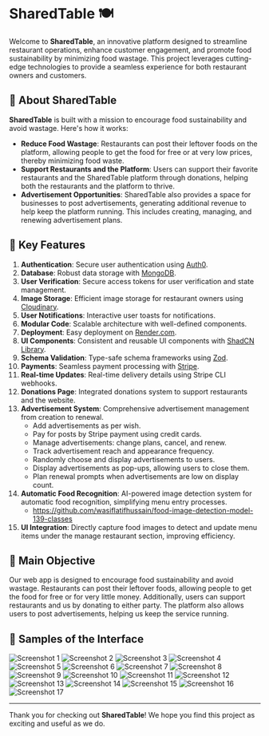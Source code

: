 # SharedTable 🍽️

Welcome to **SharedTable**, an innovative platform designed to streamline restaurant operations, enhance customer engagement, and promote food sustainability by minimizing food wastage. This project leverages cutting-edge technologies to provide a seamless experience for both restaurant owners and customers.

## 🌟 About SharedTable

**SharedTable** is built with a mission to encourage food sustainability and avoid wastage. Here's how it works:

- **Reduce Food Wastage**: Restaurants can post their leftover foods on the platform, allowing people to get the food for free or at very low prices, thereby minimizing food waste.
- **Support Restaurants and the Platform**: Users can support their favorite restaurants and the SharedTable platform through donations, helping both the restaurants and the platform to thrive.
- **Advertisement Opportunities**: SharedTable also provides a space for businesses to post advertisements, generating additional revenue to help keep the platform running. This includes creating, managing, and renewing advertisement plans.

## 🌟 Key Features

1. **Authentication**: Secure user authentication using [Auth0](https://auth0.com/).
2. **Database**: Robust data storage with [MongoDB](https://www.mongodb.com/).
3. **User Verification**: Secure access tokens for user verification and state management.
4. **Image Storage**: Efficient image storage for restaurant owners using [Cloudinary](https://cloudinary.com/).
5. **User Notifications**: Interactive user toasts for notifications.
6. **Modular Code**: Scalable architecture with well-defined components.
7. **Deployment**: Easy deployment on [Render.com](https://render.com/).
8. **UI Components**: Consistent and reusable UI components with [ShadCN Library](https://shadcn.dev/).
9. **Schema Validation**: Type-safe schema frameworks using [Zod](https://github.com/colinhacks/zod).
10. **Payments**: Seamless payment processing with [Stripe](https://stripe.com/).
11. **Real-time Updates**: Real-time delivery details using Stripe CLI webhooks.
12. **Donations Page**: Integrated donations system to support restaurants and the website.
13. **Advertisement System**: Comprehensive advertisement management from creation to renewal.
    - Add advertisements as per wish.
    - Pay for posts by Stripe payment using credit cards.
    - Manage advertisements: change plans, cancel, and renew.
    - Track advertisement reach and appearance frequency.
    - Randomly choose and display advertisements to users.
    - Display advertisements as pop-ups, allowing users to close them.
    - Plan renewal prompts when advertisements are low on display count.
14. **Automatic Food Recognition**: AI-powered image detection system for automatic food recognition, simplifying menu entry processes.
    - https://github.com/wasiflatifhussain/food-image-detection-model-139-classes
15. **UI Integration**: Directly capture food images to detect and update menu items under the manage restaurant section, improving efficiency.

## 🥗 Main Objective

Our web app is designed to encourage food sustainability and avoid wastage. Restaurants can post their leftover foods, allowing people to get the food for free or for very little money. Additionally, users can support restaurants and us by donating to either party. The platform also allows users to post advertisements, helping us keep the service running.

## 📸 Samples of the Interface

![Screenshot 1](https://github.com/wasiflatifhussain/SharedTable/assets/86021138/c7d67291-d462-4a58-bcd3-54860be0b65e)
![Screenshot 2](https://github.com/wasiflatifhussain/SharedTable/assets/86021138/58d77816-a65d-4175-9fb4-8483b6d33521)
![Screenshot 3](https://github.com/wasiflatifhussain/SharedTable/assets/86021138/f8d1fbb6-23f7-4d69-a052-7975b9ac70c8)
![Screenshot 4](https://github.com/wasiflatifhussain/SharedTable/assets/86021138/721c83c8-cd85-4f65-bc9d-f790c8930b67)
![Screenshot 5](https://github.com/wasiflatifhussain/SharedTable/assets/86021138/5428e8f7-2eb9-4659-827a-24bda49799ea)
![Screenshot 6](https://github.com/wasiflatifhussain/SharedTable/assets/86021138/4b99d14c-143f-4463-9e56-ae4f6260e694)
![Screenshot 7](https://github.com/wasiflatifhussain/SharedTable/assets/86021138/62cdab53-4e18-413b-8d00-380d55a193a0)
![Screenshot 8](https://github.com/wasiflatifhussain/SharedTable/assets/86021138/b5852b5e-0135-4c8b-b4db-43805516a428)
![Screenshot 9](https://github.com/wasiflatifhussain/SharedTable/assets/86021138/fd1a3ee3-a900-4a46-9a7b-3a247ab2a903)
![Screenshot 10](https://github.com/wasiflatifhussain/SharedTable/assets/86021138/5593d7b0-747a-4b9c-b656-2f81c71bbec8)
![Screenshot 11](https://github.com/wasiflatifhussain/SharedTable/assets/86021138/cb750a33-599b-4090-8ba3-b35f36ebabb5)
![Screenshot 12](https://github.com/wasiflatifhussain/SharedTable/assets/86021138/e8157886-1649-4cef-842f-77c63afa454f)
![Screenshot 13](https://github.com/wasiflatifhussain/SharedTable/assets/86021138/1974eca3-f54f-413a-b7c1-2e301cfd4051)
![Screenshot 14](https://github.com/wasiflatifhussain/SharedTable/assets/86021138/c116ea4b-9c9c-41cf-8f20-9b14c1301658)
![Screenshot 15](https://github.com/wasiflatifhussain/SharedTable/assets/86021138/ed6e5592-a519-455c-9181-f452540516d7)
![Screenshot 16](https://github.com/wasiflatifhussain/SharedTable/assets/86021138/e7a13c42-f6b1-4b02-a0ae-4e7fca9a7b4e)
![Screenshot 17](https://github.com/wasiflatifhussain/SharedTable/assets/86021138/1fad0b82-ca57-4270-b743-60622eaa7334)

---

Thank you for checking out **SharedTable**! We hope you find this project as exciting and useful as we do.
